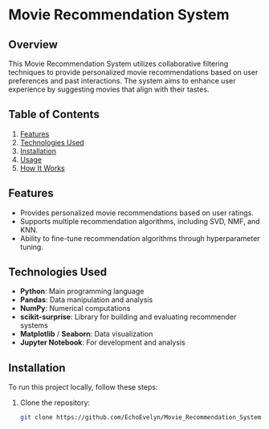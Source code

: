 # Movie Recommendation System

## Overview
This Movie Recommendation System utilizes collaborative filtering techniques to provide personalized movie recommendations based on user preferences and past interactions. The system aims to enhance user experience by suggesting movies that align with their tastes.

## Table of Contents
1. [Features](#features)
2. [Technologies Used](#technologies-used)
3. [Installation](#installation)
4. [Usage](#usage)
5. [How It Works](#how-it-works)

## Features
- Provides personalized movie recommendations based on user ratings.
- Supports multiple recommendation algorithms, including SVD, NMF, and KNN.
- Ability to fine-tune recommendation algorithms through hyperparameter tuning.

## Technologies Used
- **Python**: Main programming language
- **Pandas**: Data manipulation and analysis
- **NumPy**: Numerical computations
- **scikit-surprise**: Library for building and evaluating recommender systems
- **Matplotlib** / **Seaborn**: Data visualization
- **Jupyter Notebook**: For development and analysis

## Installation
To run this project locally, follow these steps:

1. Clone the repository:
   ```bash
   git clone https://github.com/EchoEvelyn/Movie_Recommendation_System.git

